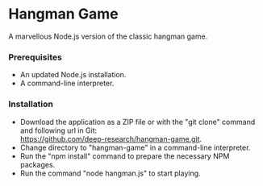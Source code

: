 # Hangman Game

A marvellous Node.js version of the classic hangman game.

### Prerequisites

* An updated Node.js installation.
* A command-line interpreter.

### Installation

* Download the application as a ZIP file or with the "git clone" command and following url in Git:  
https://github.com/deep-research/hangman-game.git.
* Change directory to "hangman-game" in a command-line interpreter.
* Run the "npm install" command to prepare the necessary NPM packages.
* Run the command "node hangman.js" to start playing.